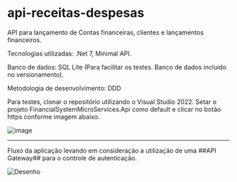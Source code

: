 # api-receitas-despesas

API para lançamento de Contas financeiras, clientes e lançamentos financeiros.

Tecnologias utilizadas: .Net 7, Minimal API.

Banco de dados: SQL Lite (Para facilitar os testes. Banco de dados incluído no versionamento).

Metodologia de desenvolvimento: DDD

Para testes, clonar o repositório utilizando o Visual Studio 2022. Setar o projeto FinancialSystemMicroServices.Api como default e clicar no botão https conforme imagem abaixo.

![image](https://user-images.githubusercontent.com/128872493/228853228-7a39ea1c-4e9f-4e7d-bf5b-d51167d7564e.png)

-------------------------------------------------------------------------------------------------------------------------------------------------------------------------

Fluxo da aplicação levando em consideração a utilização de uma ##API Gateway## para o controle de autenticação.

![Desenho](https://user-images.githubusercontent.com/128872493/228851498-dc19b609-7b3e-45fe-9b3f-41d989b1002a.jpg)
